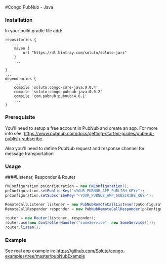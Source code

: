 
#Congo PubNub - Java
### Installation
In your build.gradle file add:
```
repositories {
   ...
    maven {
        url "https://dl.bintray.com/soluto/soluto-jars"
    }
    ...

}
...
dependencies {
    ...
    compile 'soluto:congo-core-java:0.0.4'
    compile 'soluto:congo-pubnub-java:0.0.2'
    compile 'com.pubnub:pubnub:4.0.1'
    ...
}
```

### Prerequisite
You'll need to setup a free account in PubNub and create an app. For more info see: https://www.pubnub.com/docs/getting-started-guides/pubnub-publish-subscribe.

Also you'll need to define PubNub request and response channel for message transportation 

### Usage
####Listener, Responder & Router
```java
PNConfiguration pnConfiguration = new PNConfiguration();
pnConfiguration.setPublishKey("<YOUR_PUBNUB_APP_PUBLISH_KEY>");
pnConfiguration.setSubscribeKey("<YOUR_PUBNUB_APP_SUBSCRIBE_KEY>");
  
RemoteCallListener listener = new PubNubRemoteCallListener(pnConfiguration, "<YOUR_REQUEST_CHANNEL>");
RemoteCallResponder responder = new PubNubRemoteCallResponder(pnConfiguration,"YOUR_RESPONSE_CHANNEL");

router = new Router(listener, responder);
router.use(new ControllerHandler("someService", new SomeService()));
router.listen();
````

### Example
See real app example in: https://github.com/Soluto/congo-examples/tree/master/pubNubExample


